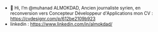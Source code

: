 - 👋 Hi, I’m @muhanad ALMOKDAD, Ancien journaliste syrien, en reconversion vers Concepteur Développeur d'Applications
mon CV :
https://cvdesignr.com/p/612be2109b923
- linkedin : https://www.linkedin.com/in/almokdad/

<!---
muhanadmk/muhanadmk is a ✨ special ✨ repository because its `README.md` (this file) appears on your GitHub profile.
You can click the Preview link to take a look at your changes.
--->
